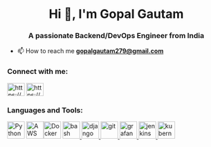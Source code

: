 <h1 align="center">Hi 👋, I'm Gopal Gautam</h1>
<h3 align="center">A passionate Backend/DevOps Engineer from India</h3>

- 📫 How to reach me **gopalgautam279@gmail.com**

<h3 align="left">Connect with me:</h3>
<p align="left">
<a href="https://linkedin.com/in/https://www.linkedin.com/in/gopal-gautam-a9a4b722a" target="blank"><img align="center" src="https://raw.githubusercontent.com/rahuldkjain/github-profile-readme-generator/master/src/images/icons/Social/linked-in-alt.svg" alt="https://www.linkedin.com/in/gopal-gautam-a9a4b722a" height="30" width="40" /></a>
<a href="https://hashnode.com/https://gopalgtm.devtool.site" target="blank"><img align="center" src="https://raw.githubusercontent.com/rahuldkjain/github-profile-readme-generator/master/src/images/icons/Social/hashnode.svg" alt="https://gopalgtm.devtool.site" height="30" width="40" /></a>
</p>

<h3 align="left">Languages and Tools:</h3>
<p align="left"><a href="https://hub.docker.com/_/python?tab=tags&page=1&ordering=last_updated&name=3.10" target="_blank" rel="noreferrer"><img src="https://www.vectorlogo.zone/logos/python/python-icon.svg" alt="Python 3.10" width="40" height="40"/></a> <a href="https://aws.amazon.com/" target="_blank" rel="noreferrer"><img src="https://www.vectorlogo.zone/logos/amazon_aws/amazon_aws-icon.svg" alt="AWS" width="40" height="40"/></a><a href="https://www.docker.com/" target="_blank" rel="noreferrer"><img src="https://www.vectorlogo.zone/logos/docker/docker-icon.svg" alt="Docker" width="40" height="40"/></a>
<a href="https://www.gnu.org/software/bash/" target="_blank" rel="noreferrer"> <img src="https://www.vectorlogo.zone/logos/gnu_bash/gnu_bash-icon.svg" alt="bash" width="40" height="40"/> </a> <a href="https://www.djangoproject.com/" target="_blank" rel="noreferrer"> <img src="https://cdn.worldvectorlogo.com/logos/django.svg" alt="django" width="40" height="40"/> </a> <a href="https://git-scm.com/" target="_blank" rel="noreferrer"> <img src="https://www.vectorlogo.zone/logos/git-scm/git-scm-icon.svg" alt="git" width="40" height="40"/> </a> <a href="https://grafana.com" target="_blank" rel="noreferrer"> <img src="https://www.vectorlogo.zone/logos/grafana/grafana-icon.svg" alt="grafana" width="40" height="40"/> </a> <a href="https://www.jenkins.io" target="_blank" rel="noreferrer"> <img src="https://www.vectorlogo.zone/logos/jenkins/jenkins-icon.svg" alt="jenkins" width="40" height="40"/> </a> <a href="https://kubernetes.io" target="_blank" rel="noreferrer"> <img src="https://www.vectorlogo.zone/logos/kubernetes/kubernetes-icon.svg" alt="kubernetes" width="40" height="40"/> </a> <a height="40"/> </a> </p>

